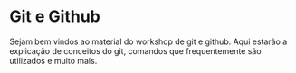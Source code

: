# Git e Github

Sejam bem vindos ao material do workshop de git e github. Aqui estarão a explicação de conceitos do git,
comandos que frequentemente são utilizados e muito mais.
